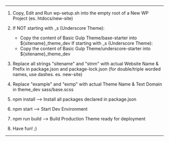 -------------------------

1) Copy, Edit and Run wp-setup.sh into the empty root of a New WP Project (es. htdocs/new-site)

2) If NOT starting with _s (Underscore Theme):
    - Copy the content of Basic Gulp Theme/base-starter into ${sitename}_theme_dev
    If starting with _s (Underscore Theme):
    - Copy the content of Basic Gulp Theme/underscore-starter into ${sitename}_theme_dev

3) Replace all strings "sitename" and "stnm" with actual Website Name & Prefix in package.json and package-lock.json
    (for double/triple worded names, use dashes. es. new-site)

4) Replace "example" and "exmp" with actual Theme Name & Text Domain in theme_dev sass/base.scss

5) npm install --> Install all packages declared in package.json

6) npm start --> Start Dev Environment

7) npm run build --> Build Production Theme ready for deployment

8) Have fun! ;)

-------------------------
